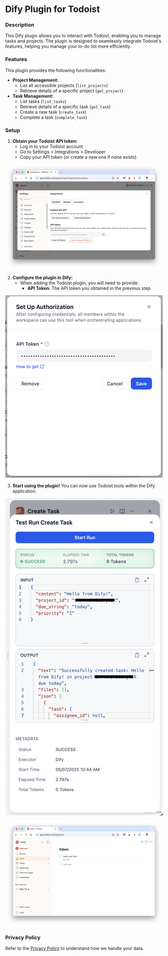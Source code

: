 # Dify Plugin for Todoist

### Description

This Dify plugin allows you to interact with Todoist, enabling you to manage tasks and projects. The plugin is designed to seamlessly integrate Todoist's features, helping you manage your to-do list more efficiently.

### Features

This plugin provides the following functionalities:

* **Project Management:**
    * List all accessible projects (`list_projects`)
    * Retrieve details of a specific project (`get_project`)
* **Task Management:**
    * List tasks (`list_tasks`)
    * Retrieve details of a specific task (`get_task`)
    * Create a new task (`create_task`)
    * Complete a task (`complete_task`)

### Setup

1. **Obtain your Todoist API token:**
     * Log in to your Todoist account
     * Go to Settings > Integrations > Developer
     * Copy your API token (or create a new one if none exists)

![_assets/todoist.png](_assets/todoist.png)

2. **Configure the plugin in Dify:**
     * When adding the Todoist plugin, you will need to provide:
         * **API Token:** The API token you obtained in the previous step

<img src="_assets/auth.png" alt="Authentication Example" width="600px"/>

3. **Start using the plugin!** You can now use Todoist tools within the Dify application.

![_assets/example.png](_assets/example.png)

<img src="_assets/result.png" alt="Authentication Example" width="600px"/>

### Privacy Policy

Refer to the [Privacy Policy](PRIVACY.md) to understand how we handle your data.
